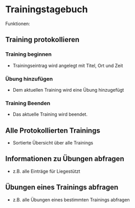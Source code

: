 # Trainingstagebuch
Funktionen:
## Training protokollieren

### Training beginnen
- Trainingseintrag wird angelegt mit Titel, Ort und Zeit 
### Übung hinzufügen
- Dem aktuellen Training wird eine Übung hinzugefügt
### Training Beenden
- Das aktuelle Training wird beendet. 

## Alle Protokollierten Trainings 
- Sortierte Übersicht über alle Trainings 
## Informationen zu Übungen abfragen
- z.B. alle Einträge für Liegestützt 
## Übungen eines Trainings abfragen
- z.B. alle Übungen eines bestimmten Trainings abfragen

